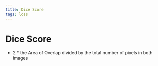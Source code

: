 ```yaml
---
title: Dice Score
tags: loss
---
```


# Dice Score
- 2 * the Area of Overlap divided by the total number of pixels in both images








































































